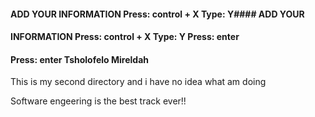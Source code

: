 #### ADD YOUR INFORMATION Press: control + X Type: Y#### ADD YOUR 
#### INFORMATION Press: control + X Type: Y Press: enter
#### Press: enter Tsholofelo Mireldah
This is my second directory and i have no idea what am doing 

Software engeering is the best track ever!!

